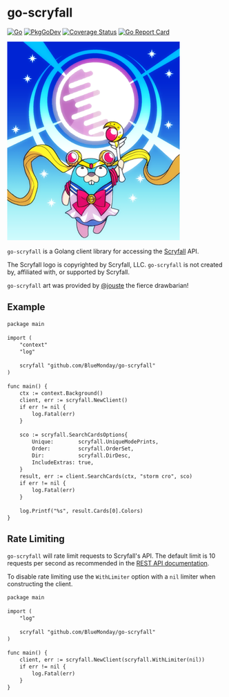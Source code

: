 # go-scryfall

[![Go](https://github.com/BlueMonday/go-scryfall/actions/workflows/go.yml/badge.svg)](https://github.com/BlueMonday/go-scryfall/actions/workflows/go.yml) [![PkgGoDev](https://pkg.go.dev/badge/github.com/BlueMonday/go-scryfall)](https://pkg.go.dev/github.com/BlueMonday/go-scryfall) [![Coverage Status](https://img.shields.io/coveralls/github/BlueMonday/go-scryfall/master.svg)](https://coveralls.io/github/BlueMonday/go-scryfall?branch=master) [![Go Report Card](https://goreportcard.com/badge/github.com/BlueMonday/go-scryfall)](https://goreportcard.com/report/github.com/BlueMonday/go-scryfall)

![go-scryfall](./go-scryfall.png)

`go-scryfall` is a Golang client library for accessing the [Scryfall](https://scryfall.com/) API.

The Scryfall logo is copyrighted by Scryfall, LLC. `go-scryfall` is not created
by, affiliated with, or supported by Scryfall.

`go-scryfall` art was provided by [@jouste](https://twitter.com/jouste) the fierce drawbarian!

## Example

```golang
package main

import (
	"context"
	"log"

	scryfall "github.com/BlueMonday/go-scryfall"
)

func main() {
	ctx := context.Background()
	client, err := scryfall.NewClient()
	if err != nil {
		log.Fatal(err)
	}

	sco := scryfall.SearchCardsOptions{
		Unique:        scryfall.UniqueModePrints,
		Order:         scryfall.OrderSet,
		Dir:           scryfall.DirDesc,
		IncludeExtras: true,
	}
	result, err := client.SearchCards(ctx, "storm cro", sco)
	if err != nil {
		log.Fatal(err)
	}

	log.Printf("%s", result.Cards[0].Colors)
}
```

## Rate Limiting

`go-scryfall` will rate limit requests to Scryfall's API. The default limit is
10 requests per second as recommended in the [REST API
documentation](https://scryfall.com/docs/api#rate-limits-and-good-citizenship).

To disable rate limiting use the `WithLimiter` option with a `nil` limiter when
constructing the client.

```golang
package main

import (
	"log"

	scryfall "github.com/BlueMonday/go-scryfall"
)

func main() {
	client, err := scryfall.NewClient(scryfall.WithLimiter(nil))
	if err != nil {
		log.Fatal(err)
	}
}
```
